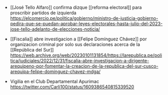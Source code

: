 - [[José Tello Alfaro]] confirma dizque [[reforma electoral]] para proscribir partidos de izquierda
  https://elcomercio.pe/politica/gobierno/ministro-de-justicia-gobierno-pedira-que-se-puedan-aprobar-leyes-electorales-hasta-julio-del-2023-jose-tello-adelanto-de-elecciones-noticia/

- [[Fiscalia]] abre investigacion a [[Felipe Domínguez Chávez]] por organizacion criminal por solo sus declaraciones acerca de la [[República del Sur]] https://web.archive.org/web/20230101131854/https://larepublica.pe/politica/judiciales/2022/12/31/fiscalia-abre-investigacion-a-dirigente-arequipeno-por-fomentar-la-creacion-de-la-republica-del-sur-cusco-arequipa-felipe-dominguez-chavez-mdga/

- Vigilia en el Club Departamental Apurimac https://twitter.com/Carli100/status/1609386540815339520
